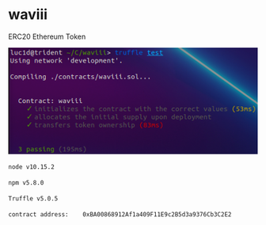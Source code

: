 # waviii
ERC20 Ethereum Token

![waviii_test](waviii_test.png)

    node v10.15.2

    npm v5.8.0

    Truffle v5.0.5

    contract address:    0xBA00868912Af1a409F11E9c2B5d3a9376Cb3C2E2